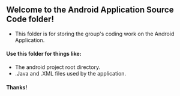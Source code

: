 ## Welcome to the Android Application Source Code folder!
- This folder is for storing the group's coding work on the Android Application.

#### Use this folder for things like:
- The android project root directory.
- .Java and .XML files used by the application.

#### Thanks!
